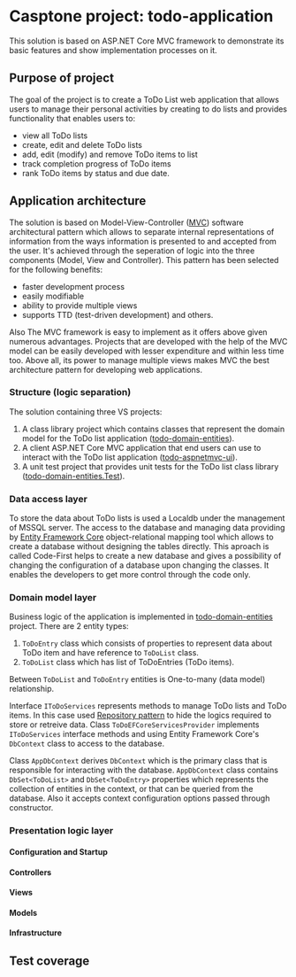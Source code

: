 # Casptone project: todo-application
This solution is based on ASP.NET Core MVC framework to demonstrate its basic features and show implementation processes on it.

## Purpose of project
The goal of the project is to create a ToDo List web application that allows users to manage their personal activities by creating to do lists 
and provides functionality that enables users to:
- view all ToDo lists
- create, edit and delete ToDo lists
- add, edit (modify) and remove ToDo items to list
- track completion progress of ToDo items
- rank ToDo items by status and due date.


## Application architecture
The solution is based on Model-View-Controller ([MVC](https://en.wikipedia.org/wiki/Model-view-controller)) software architectural pattern which 
allows to separate internal representations of information from the ways information is presented to and accepted from the user. It's achieved through the
seperation of logic into the three components (Model, View and Controller). This pattern has been selected for the following benefits:
- faster development process
- easily modifiable
- ability to provide multiple views
- supports TTD (test-driven development) and others.

Also The MVC framework is easy to implement as it offers above given numerous advantages. 
Projects that are developed with the help of the MVC model can be easily developed with lesser expenditure and within less time too. 
Above all, its power to manage multiple views makes MVC the best architecture pattern for developing web applications.


### Structure (logic separation)
The solution containing three VS projects:
1. A class library project which contains classes that represent the domain model for the ToDo list application ([todo-domain-entities](./todo-domain-entities/)).
2. A client ASP.NET Core MVC application that end users can use to interact with the ToDo list application ([todo-aspnetmvc-ui](./todo-aspnetmvc-ui/)).
3. A unit test project that provides unit tests for the ToDo list class library ([todo-domain-entities.Test](./todo-domain-entities.Test/)).


### Data access layer
To store the data about ToDo lists is used a Localdb under the management of MSSQL server. The access to the database and managing data providing 
by [Entity Framework Core](https://learn.microsoft.com/en-us/ef/core/) object-relational mapping tool which allows to create a database without designing the tables directly. This aproach is called 
Code-First helps to create a new database and gives a possibility of changing the configuration of a database upon changing the classes. 
It enables the developers to get more control through the code only.


### Domain model layer
Business logic of the application is implemented in [todo-domain-entities](./todo-domain-entities/) project. There are 2 entity types:
1. `ToDoEntry` class which consists of properties to represent data about ToDo item and have reference to `ToDoList` class.
2. `ToDoList` class which has list of ToDoEntries (ToDo items).

Between `ToDoList` and `ToDoEntry` entities is One-to-many (data model) relationship.

Interface `IToDoServices` represents methods to manage ToDo lists and ToDo items. In this case used 
[Repository pattern](https://learn.microsoft.com/en-us/dotnet/architecture/microservices/microservice-ddd-cqrs-patterns/infrastructure-persistence-layer-design) 
to hide the logics required to store or retreive data. Class `ToDoEFCoreServicesProvider` implements `IToDoServices` interface methods and 
using Entity Framework Core's `DbContext` class to access to the database.

Class `AppDbContext` derives `DbContext` which is the primary class that is responsible for interacting with the database. 
`AppDbContext` class contains `DbSet<ToDoList>` and `DbSet<ToDoEntry>` properties which represents the collection of entities in the context, 
or that can be queried from the database. Also it accepts context configuration options passed through constructor.


### Presentation logic layer

#### Configuration and Startup

#### Controllers

#### Views

#### Models

#### Infrastructure

## Test coverage
